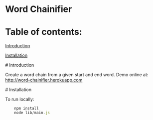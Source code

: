 Word Chainifier
===============

# Table of contents:

[Introduction](#Introduction)

[Installation](#Installation)

<a name="Introduction" />
# Introduction

Create a word chain from a given start and end word. Demo online at: <a href="http://word-chainifier.herokuapp.com">http://word-chainifier.herokuapp.com</a>

<a name="Installation" />
# Installation

To run locally:

```javascript
    npm install
    node lib/main.js
```